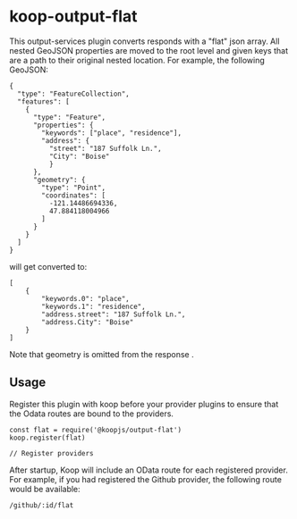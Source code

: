 # koop-output-flat
This output-services plugin converts responds with a "flat" json array. All nested GeoJSON properties are moved to the root level and given keys that are a path to their original nested location. For example, the following GeoJSON:

```
{
  "type": "FeatureCollection",
  "features": [
    {
      "type": "Feature",
      "properties": {
        "keywords": ["place", "residence"],
        "address": {
          "street": "187 Suffolk Ln.",
          "City": "Boise"
          }
      },
      "geometry": {
        "type": "Point",
        "coordinates": [
          -121.14486694336,
          47.884118004966
        ]
      }
    }
  ]
}
```

will get converted to:

```
[
    {
        "keywords.0": "place",
        "keywords.1": "residence",
        "address.street": "187 Suffolk Ln.",
        "address.City": "Boise"
    }
]
```

Note that geometry is omitted from the response
.
## Usage

Register this plugin with koop before your provider plugins to ensure that the Odata routes are bound to the providers.

```
const flat = require('@koopjs/output-flat')
koop.register(flat)

// Register providers
```

After startup, Koop will include an OData route for each registered provider.  For example, if you had registered the Github provider, the following route would be available:

`/github/:id/flat`
